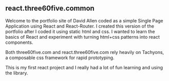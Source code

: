 ## react.three60five.common

Welcome to the portfolio site of David Allen coded as a simple Single Page Application using React and React-Router. I created this version of the portfolio after I coded it using static html and css. I wanted to learn the basics of React and experiment with turning html+css patterns into react components.

Both three60five.com and react.three60five.com rely heavily on Tachyons, a composable css framework for rapid prototyping.

This is my first react project and I really had a lot of fun learning and using the library.
